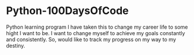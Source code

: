 # Python-100DaysOfCode
Python learning program I have taken this to change my career life to some hight I want to be. I want to change myself to achieve my goals constantly and consistently. So, would like to track my progress on my way to my destiny.
